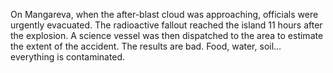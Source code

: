 On Mangareva, when the after-blast cloud was approaching, officials were urgently evacuated. The radioactive fallout reached the island 11 hours after the explosion. A science vessel was then dispatched to the area to estimate the extent of the accident. The results are bad. Food, water, soil… everything is contaminated.   
